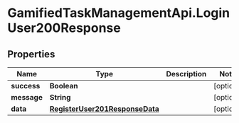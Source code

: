 # GamifiedTaskManagementApi.LoginUser200Response

## Properties

Name | Type | Description | Notes
------------ | ------------- | ------------- | -------------
**success** | **Boolean** |  | [optional] 
**message** | **String** |  | [optional] 
**data** | [**RegisterUser201ResponseData**](RegisterUser201ResponseData.md) |  | [optional] 


